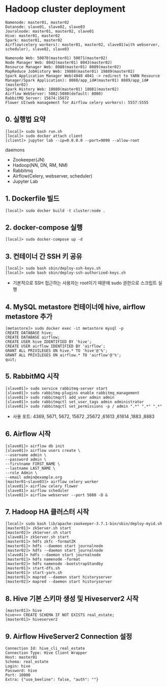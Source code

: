 # Hadoop cluster deployment

```
Namenode: master01, master02
Datanode: slave01, slave02, slave03
Jouralnode: master01, master02, slave01
Hive: master01, master02
Spark: master01, master02
Airflow(celery workers): master01, master02, slave01(with webserver, scheduler), slave02, slave03

Namenode Web: 50070(master01) 50071(master02)
Node Manager Web: 8042(master01) 8043(master02)
Resource Manager Web: 8088(master01) 8089(master02)
MapReduce JobHistory Web: 19888(master01) 19889(master02)
Spark Application Manager Web(4040 4041 -> redirect to YARN Resource Manager/Spark Application): 8088/app_id#(master01) 8089/app_id#(master02)
Spark History Web: 18080(master01) 18081(master02)
Airflow WebServer: 5082:5080(default: 8080)
RabbitMQ Server: 15674:15672
Flower UI(web management for Airflow celery workers): 5557:5555
```

## 0. 실행법 요약
```
[local]> sudo bash run.sh
[local]> sudo docker attach client
[client]> jupyter lab --ip=0.0.0.0 --port=9090 --allow-root
```
daemons
- Zookeeper(JN)
- Hadoop(NN, DN, RM, NM)
- Rabbitmq
- Airflow(Celery, webserver, scheduler)
- Jupyter Lab


## 1. Dockerfile 빌드
```
[local]> sudo docker build -t cluster:node .
```

## 2. docker-compose 실행
```
[local]> sudo docker-compose up -d
```

## 3. 컨테이너 간 SSH 키 공유
```
[local]> sudo bash sbin/deploy-ssh-keys.sh
[local]> sudo bash sbin/deploy-ssh-authorized-keys.sh
```
* 기본적으로 SSH 접근하는 사용자는 root이기 때문에 sudo 권한으로 스크립트 실행

## 4. MySQL metastore 컨테이너에 hive, airflow metastore 추가
```
[metastore]> sudo docker exec -it metastore mysql -p
CREATE DATABASE hive;
CREATE DATABASE airflow;
CREATE USER hive IDENTIFIED BY 'hive';
CREATE USER airflow IDENTIFIED BY 'airflow';
GRANT ALL PRIVILEGES ON hive.* TO 'hive'@'%';
GRANT ALL PRIVILEGES ON airflow.* TO 'airflow'@'%';
quit;
```

## 5. RabbitMQ 시작
```
[slave01]> sudo service rabbitmq-server start
[slave01]> sudo rabbitmq-plugins enable rabbitmq_management
[slave01]> sudo rabbitmqctl add_user admin admin
[slave01]> sudo rabbitmqctl set_user_tags admin administrator
[slave01]> sudo rabbitmqctl set_permissions -p / admin ".*" ".*" ".*"
```
* 사용 포트: 4369, 5671, 5672, 15672 ,25672 ,61613 ,61614 ,1883 ,8883

## 6. Airflow 시작
```
[slave01]> airflow db init
[slave01]> airflow users create \
--username admin \
--password admin \
--firstname FIRST_NAME \
--lastname LAST_NAME \
--role Admin \
--email admin@example.org
[master01~slave03]> airflow celery worker
[slave01]> airflow celery flower
[slave01]> airflow scheduler
[slave01]> airflow webserver --port 5080 -D &
```

## 7. Hadoop HA 클러스터 시작
```
[local]> sudo bash lib/apache-zookeeper-3.7.1-bin/sbin/deploy-myid.sh
[master01]> zkServer.sh start
[master02]> zkServer.sh start
[slave01]> zkServer.sh start
[master01]> hdfs zkfc -formatZK
[master01]> hdfs --daemon start journalnode
[master02]> hdfs --daemon start journalnode
[slave01]> hdfs --daemon start journalnode
[master01]> hdfs namenode -format
[master02]> hdfs namenode -bootstrapStandby
[master01]> start-dfs.sh
[master01]> start-yarn.sh
[master01]> mapred --daemon start historyserver
[master02]> mapred --daemon start historyserver
```

## 8. Hive 기본 스키마 생성 및 Hiveserver2 시작
```
[master01]> hive
hive>>> CREATE SCHEMA IF NOT EXISTS real_estate;
[master01]> hiveserver2
```

## 9. Airflow HiveServer2 Connection 설정
```
Connection Id: hive_cli_real_estate
Connection Type: Hive Client Wrapper
Host: master01
Schema: real_estate
Login: hive
Password: hive
Port: 10000
Extra: {"use_beeline": false, "auth": ""}
```